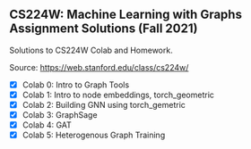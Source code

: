 ## CS224W: Machine Learning with Graphs Assignment Solutions (Fall 2021)
Solutions to CS224W Colab and Homework.

Source: https://web.stanford.edu/class/cs224w/

- [x] Colab 0: Intro to Graph Tools
- [x] Colab 1: Intro to node embeddings, torch_geometric
- [x] Colab 2: Building GNN using torch_gemetric
- [x] Colab 3: GraphSage
- [x] Colab 4: GAT
- [x] Colab 5: Heterogenous Graph Training
